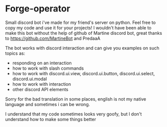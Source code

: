 # Forge-operator
Small discord bot i've made for my friend's server on python.
Feel free to copy my code and use it for your projects! 
I wouldn't have been able to make this bot without the help of github of Martine discord bot, great thanks to https://github.com/MartineBot and PredaaA

The bot works with discord interaction and can give you examples on such topics as:
- responding on an interaction
- how to work with slash commands
- how to work with discord.ui.view, discord.ui.button, discord.ui.select, discord.ui.modal
- how to work with interaction
- other discord API elements

Sorry for the bad translation in some places, english is not my native language and sometimes i can be wrong.

I understand that my code sometimes looks very goofy, but I don't understand how to make some things better
